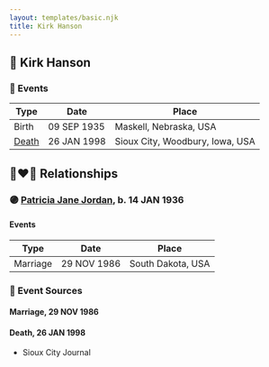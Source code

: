 ```yaml
---
layout: templates/basic.njk
title: Kirk Hanson
---
```

## 🔵 Kirk Hanson

### 📆 Events

Type | Date | Place
------ | ------ | ------
Birth | 09 SEP 1935 | Maskell, Nebraska, USA
[Death](#event-b9ecf0ef-c1e3-4555-b8dd-9766a12e800a) | 26 JAN 1998 | Sioux City, Woodbury, Iowa, USA

## 👩‍❤️‍👨 Relationships

### 🟣 [Patricia Jane Jordan](/people/8/8578400), b. 14 JAN 1936

#### Events

Type | Date | Place
------ | ------ | ------
Marriage | 29 NOV 1986 | South Dakota, USA
### 📰 Event Sources

#### <a id="event-4948586e-ff01-4571-a2ee-b636c6f04474"></a> Marriage, 29 NOV 1986

#### <a id="event-b9ecf0ef-c1e3-4555-b8dd-9766a12e800a"></a> Death, 26 JAN 1998
* Sioux City Journal